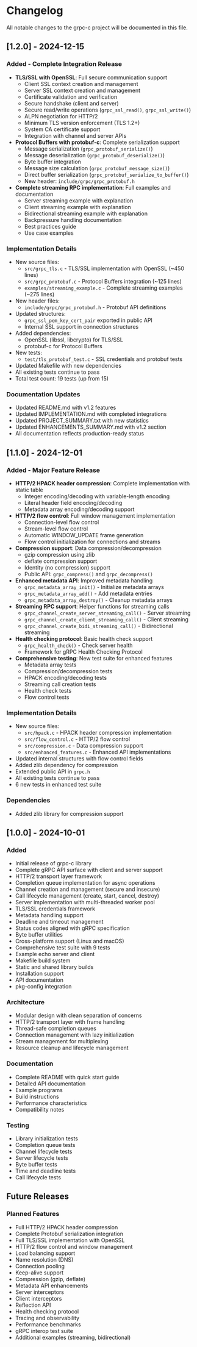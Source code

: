 # Changelog

All notable changes to the grpc-c project will be documented in this file.

## [1.2.0] - 2024-12-15

### Added - Complete Integration Release
- **TLS/SSL with OpenSSL**: Full secure communication support
  - Client SSL context creation and management
  - Server SSL context creation and management
  - Certificate validation and verification
  - Secure handshake (client and server)
  - Secure read/write operations (`grpc_ssl_read()`, `grpc_ssl_write()`)
  - ALPN negotiation for HTTP/2
  - Minimum TLS version enforcement (TLS 1.2+)
  - System CA certificate support
  - Integration with channel and server APIs
- **Protocol Buffers with protobuf-c**: Complete serialization support
  - Message serialization (`grpc_protobuf_serialize()`)
  - Message deserialization (`grpc_protobuf_deserialize()`)
  - Byte buffer integration
  - Message size calculation (`grpc_protobuf_message_size()`)
  - Direct buffer serialization (`grpc_protobuf_serialize_to_buffer()`)
  - New header: `include/grpc/grpc_protobuf.h`
- **Complete streaming RPC implementation**: Full examples and documentation
  - Server streaming example with explanation
  - Client streaming example with explanation
  - Bidirectional streaming example with explanation
  - Backpressure handling documentation
  - Best practices guide
  - Use case examples

### Implementation Details
- New source files:
  - `src/grpc_tls.c` - TLS/SSL implementation with OpenSSL (~450 lines)
  - `src/grpc_protobuf.c` - Protocol Buffers integration (~125 lines)
  - `examples/streaming_example.c` - Complete streaming examples (~275 lines)
- New header files:
  - `include/grpc/grpc_protobuf.h` - Protobuf API definitions
- Updated structures:
  - `grpc_ssl_pem_key_cert_pair` exported in public API
  - Internal SSL support in connection structures
- Added dependencies:
  - OpenSSL (libssl, libcrypto) for TLS/SSL
  - protobuf-c for Protocol Buffers
- New tests:
  - `test/tls_protobuf_test.c` - SSL credentials and protobuf tests
- Updated Makefile with new dependencies
- All existing tests continue to pass
- Total test count: 19 tests (up from 15)

### Documentation Updates
- Updated README.md with v1.2 features
- Updated IMPLEMENTATION.md with completed integrations
- Updated PROJECT_SUMMARY.txt with new statistics
- Updated ENHANCEMENTS_SUMMARY.md with v1.2 section
- All documentation reflects production-ready status

## [1.1.0] - 2024-12-01

### Added - Major Feature Release
- **HTTP/2 HPACK header compression**: Complete implementation with static table
  - Integer encoding/decoding with variable-length encoding
  - Literal header field encoding/decoding
  - Metadata array encoding/decoding support
- **HTTP/2 flow control**: Full window management implementation
  - Connection-level flow control
  - Stream-level flow control
  - Automatic WINDOW_UPDATE frame generation
  - Flow control initialization for connections and streams
- **Compression support**: Data compression/decompression
  - gzip compression using zlib
  - deflate compression support
  - Identity (no compression) support
  - Public API: `grpc_compress()` and `grpc_decompress()`
- **Enhanced metadata API**: Improved metadata handling
  - `grpc_metadata_array_init()` - Initialize metadata arrays
  - `grpc_metadata_array_add()` - Add metadata entries
  - `grpc_metadata_array_destroy()` - Cleanup metadata arrays
- **Streaming RPC support**: Helper functions for streaming calls
  - `grpc_channel_create_server_streaming_call()` - Server streaming
  - `grpc_channel_create_client_streaming_call()` - Client streaming
  - `grpc_channel_create_bidi_streaming_call()` - Bidirectional streaming
- **Health checking protocol**: Basic health check support
  - `grpc_health_check()` - Check server health
  - Framework for gRPC Health Checking Protocol
- **Comprehensive testing**: New test suite for enhanced features
  - Metadata array tests
  - Compression/decompression tests
  - HPACK encoding/decoding tests
  - Streaming call creation tests
  - Health check tests
  - Flow control tests

### Implementation Details
- New source files:
  - `src/hpack.c` - HPACK header compression implementation
  - `src/flow_control.c` - HTTP/2 flow control
  - `src/compression.c` - Data compression support
  - `src/enhanced_features.c` - Enhanced API implementations
- Updated internal structures with flow control fields
- Added zlib dependency for compression
- Extended public API in `grpc.h`
- All existing tests continue to pass
- 6 new tests in enhanced test suite

### Dependencies
- Added zlib library for compression support

## [1.0.0] - 2024-10-01

### Added
- Initial release of grpc-c library
- Complete gRPC API surface with client and server support
- HTTP/2 transport layer framework
- Completion queue implementation for async operations
- Channel creation and management (secure and insecure)
- Call lifecycle management (create, start, cancel, destroy)
- Server implementation with multi-threaded worker pool
- TLS/SSL credentials framework
- Metadata handling support
- Deadline and timeout management
- Status codes aligned with gRPC specification
- Byte buffer utilities
- Cross-platform support (Linux and macOS)
- Comprehensive test suite with 9 tests
- Example echo server and client
- Makefile build system
- Static and shared library builds
- Installation support
- API documentation
- pkg-config integration

### Architecture
- Modular design with clean separation of concerns
- HTTP/2 transport layer with frame handling
- Thread-safe completion queues
- Connection management with lazy initialization
- Stream management for multiplexing
- Resource cleanup and lifecycle management

### Documentation
- Complete README with quick start guide
- Detailed API documentation
- Example programs
- Build instructions
- Performance characteristics
- Compatibility notes

### Testing
- Library initialization tests
- Completion queue tests
- Channel lifecycle tests
- Server lifecycle tests
- Byte buffer tests
- Time and deadline tests
- Call lifecycle tests

## Future Releases

### Planned Features
- Full HTTP/2 HPACK header compression
- Complete Protobuf serialization integration
- Full TLS/SSL implementation with OpenSSL
- HTTP/2 flow control and window management
- Load balancing support
- Name resolution (DNS)
- Connection pooling
- Keep-alive support
- Compression (gzip, deflate)
- Metadata API enhancements
- Server interceptors
- Client interceptors
- Reflection API
- Health checking protocol
- Tracing and observability
- Performance benchmarks
- gRPC interop test suite
- Additional examples (streaming, bidirectional)
